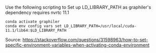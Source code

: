 Use the following scripting to Set up LD_LIBRARY_PATH as graphiler's dependency requires nvrtc 11.1
```
conda activate graphiler
conda env config vars set LD_LIBRARY_PATH=/usr/local/cuda-11.1/lib64:$LD_LIBRARY_PATH
```

Source: https://stackoverflow.com/questions/31598963/how-to-set-specific-environment-variables-when-activating-conda-environment